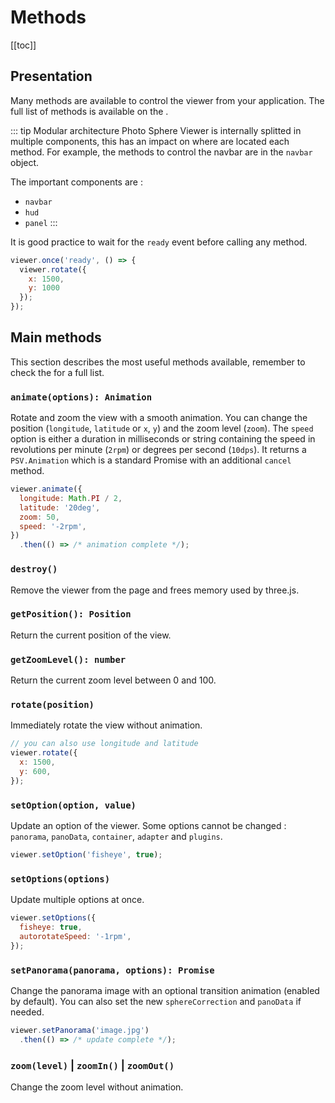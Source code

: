 # Methods

[[toc]]

## Presentation

Many methods are available to control the viewer from your application. The full list of methods is available on the <ApiLink page="PSV.Viewer.html"/>.

::: tip Modular architecture
Photo Sphere Viewer is internally splitted in multiple components, this has an impact on where are located each method. For example, the methods to control the navbar are in the `navbar` object.

The important components are :
  - `navbar`
  - `hud`
  - `panel`
:::

It is good practice to wait for the `ready` event before calling any method.

```js
viewer.once('ready', () => {
  viewer.rotate({
    x: 1500,
    y: 1000
  });
});
```

## Main methods

This section describes the most useful methods available, remember to check the <ApiLink page="PSV.Viewer.html"/> for a full list.

### `animate(options): Animation`

Rotate and zoom the view with a smooth animation. You can change the position (`longitude`, `latitude` or `x`, `y`) and the zoom level (`zoom`). The `speed` option is either a duration in milliseconds or string containing the speed in revolutions per minute (`2rpm`) or degrees per second (`10dps`). It returns a `PSV.Animation` which is a standard Promise with an additional `cancel` method.

```js
viewer.animate({
  longitude: Math.PI / 2,
  latitude: '20deg',
  zoom: 50,
  speed: '-2rpm',
})
  .then(() => /* animation complete */);
```

### `destroy()`

Remove the viewer from the page and frees memory used by three.js.

### `getPosition(): Position`

Return the current position of the view.

### `getZoomLevel(): number`

Return the current zoom level between 0 and 100.

### `rotate(position)`

Immediately rotate the view without animation.

```js
// you can also use longitude and latitude
viewer.rotate({
  x: 1500,
  y: 600,
});
```

### `setOption(option, value)`

Update an option of the viewer. Some options cannot be changed : `panorama`, `panoData`, `container`, `adapter` and `plugins`.

```js
viewer.setOption('fisheye', true);
```

### `setOptions(options)`

Update multiple options at once.

```js
viewer.setOptions({
  fisheye: true,
  autorotateSpeed: '-1rpm',
});
```

### `setPanorama(panorama, options): Promise`

Change the panorama image with an optional transition animation (enabled by default). You can also set the new `sphereCorrection` and `panoData` if needed.

```js
viewer.setPanorama('image.jpg')
  .then(() => /* update complete */);
```

### `zoom(level)` | `zoomIn()` | `zoomOut()`

Change the zoom level without animation.
